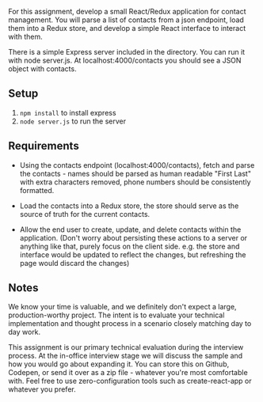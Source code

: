 For this assignment, develop a small React/Redux application for contact management. You will parse a list of contacts from a json endpoint, load them into a Redux store, and develop a simple React interface to interact with them.

There is a simple Express server included in the directory. You can run it with node server.js. At localhost:4000/contacts you should see a JSON object with contacts.

## Setup
1. `npm install` to install express
2. `node server.js` to run the server

## Requirements
- Using the contacts endpoint (localhost:4000/contacts), fetch and parse the contacts - names should be parsed as human readable "First Last" with extra characters removed, phone numbers should be consistently formatted.

- Load the contacts into a Redux store, the store should serve as the source of truth for the current contacts.

- Allow the end user to create, update, and delete contacts within the application. (Don't worry about persisting these actions to a server or anything like that, purely focus on the client side. e.g. the store and interface would be updated to reflect the changes, but refreshing the page would discard the changes)

## Notes
We know your time is valuable, and we definitely don't expect a large, production-worthy project. The intent is to evaluate your technical implementation and thought process in a scenario closely matching day to day work.

This assignment is our primary technical evaluation during the interview process. At the in-office interview stage we will discuss the sample and how you would go about expanding it. You can store this on Github, Codepen, or send it over as a zip file - whatever you're most comfortable with. Feel free to use zero-configuration tools such as create-react-app or whatever you prefer.